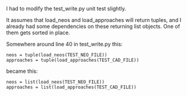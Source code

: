 I had to modify the test_write.py unit test slightly.

It assumes that load_neos and load_approaches will return tuples, and I already had some dependencies on these returning list objects. One of them gets sorted in place.

Somewhere around line 40 in test_write.py this:

    neos = tuple(load_neos(TEST_NEO_FILE))
    approaches = tuple(load_approaches(TEST_CAD_FILE))

became this:

    neos = list(load_neos(TEST_NEO_FILE))
    approaches = list(load_approaches(TEST_CAD_FILE))
